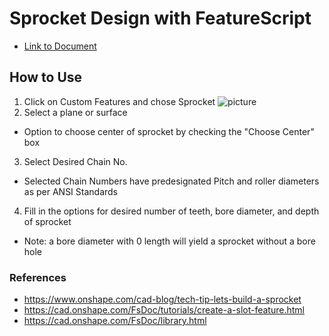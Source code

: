 # Sprocket Design with FeatureScript
* [Link to Document](https://cad.onshape.com/documents/fcc7de71efbdb65318789fe0/w/08e586f3b5a6d6b2f2e7be16/e/66227782a45c2083d3bb2708)

## How to Use
1. Click on Custom Features and chose Sprocket
![picture](https://photos.google.com/photo/AF1QipM_HTXvBb4quL5ZC1uOk1AtiB6Dk11BE_UEERbc)
2. Select a plane or surface
* Option to choose center of sprocket by checking the "Choose Center" box
3. Select Desired Chain No.
* Selected Chain Numbers have predesignated Pitch and roller diameters as per ANSI Standards
4. Fill in the options for desired number of teeth, bore diameter, and depth of sprocket
* Note: a bore diameter with 0 length will yield a sprocket without a bore hole

### References
* https://www.onshape.com/cad-blog/tech-tip-lets-build-a-sprocket
* https://cad.onshape.com/FsDoc/tutorials/create-a-slot-feature.html
* https://cad.onshape.com/FsDoc/library.html
